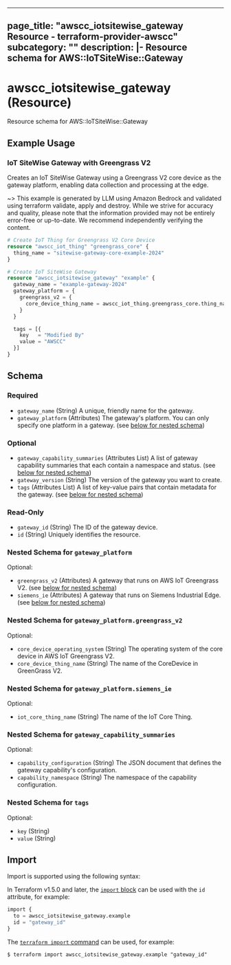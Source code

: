 
---
page_title: "awscc_iotsitewise_gateway Resource - terraform-provider-awscc"
subcategory: ""
description: |-
  Resource schema for AWS::IoTSiteWise::Gateway
---

# awscc_iotsitewise_gateway (Resource)

Resource schema for AWS::IoTSiteWise::Gateway

## Example Usage

### IoT SiteWise Gateway with Greengrass V2

Creates an IoT SiteWise Gateway using a Greengrass V2 core device as the gateway platform, enabling data collection and processing at the edge.

~> This example is generated by LLM using Amazon Bedrock and validated using terraform validate, apply and destroy. While we strive for accuracy and quality, please note that the information provided may not be entirely error-free or up-to-date. We recommend independently verifying the content.

```terraform
# Create IoT Thing for Greengrass V2 Core Device
resource "awscc_iot_thing" "greengrass_core" {
  thing_name = "sitewise-gateway-core-example-2024"
}

# Create IoT SiteWise Gateway
resource "awscc_iotsitewise_gateway" "example" {
  gateway_name = "example-gateway-2024"
  gateway_platform = {
    greengrass_v2 = {
      core_device_thing_name = awscc_iot_thing.greengrass_core.thing_name
    }
  }

  tags = [{
    key   = "Modified By"
    value = "AWSCC"
  }]
}
```

<!-- schema generated by tfplugindocs -->
## Schema

### Required

- `gateway_name` (String) A unique, friendly name for the gateway.
- `gateway_platform` (Attributes) The gateway's platform. You can only specify one platform in a gateway. (see [below for nested schema](#nestedatt--gateway_platform))

### Optional

- `gateway_capability_summaries` (Attributes List) A list of gateway capability summaries that each contain a namespace and status. (see [below for nested schema](#nestedatt--gateway_capability_summaries))
- `gateway_version` (String) The version of the gateway you want to create.
- `tags` (Attributes List) A list of key-value pairs that contain metadata for the gateway. (see [below for nested schema](#nestedatt--tags))

### Read-Only

- `gateway_id` (String) The ID of the gateway device.
- `id` (String) Uniquely identifies the resource.

<a id="nestedatt--gateway_platform"></a>
### Nested Schema for `gateway_platform`

Optional:

- `greengrass_v2` (Attributes) A gateway that runs on AWS IoT Greengrass V2. (see [below for nested schema](#nestedatt--gateway_platform--greengrass_v2))
- `siemens_ie` (Attributes) A gateway that runs on Siemens Industrial Edge. (see [below for nested schema](#nestedatt--gateway_platform--siemens_ie))

<a id="nestedatt--gateway_platform--greengrass_v2"></a>
### Nested Schema for `gateway_platform.greengrass_v2`

Optional:

- `core_device_operating_system` (String) The operating system of the core device in AWS IoT Greengrass V2.
- `core_device_thing_name` (String) The name of the CoreDevice in GreenGrass V2.


<a id="nestedatt--gateway_platform--siemens_ie"></a>
### Nested Schema for `gateway_platform.siemens_ie`

Optional:

- `iot_core_thing_name` (String) The name of the IoT Core Thing.



<a id="nestedatt--gateway_capability_summaries"></a>
### Nested Schema for `gateway_capability_summaries`

Optional:

- `capability_configuration` (String) The JSON document that defines the gateway capability's configuration.
- `capability_namespace` (String) The namespace of the capability configuration.


<a id="nestedatt--tags"></a>
### Nested Schema for `tags`

Optional:

- `key` (String)
- `value` (String)

## Import

Import is supported using the following syntax:

In Terraform v1.5.0 and later, the [`import` block](https://developer.hashicorp.com/terraform/language/import) can be used with the `id` attribute, for example:

```terraform
import {
  to = awscc_iotsitewise_gateway.example
  id = "gateway_id"
}
```

The [`terraform import` command](https://developer.hashicorp.com/terraform/cli/commands/import) can be used, for example:

```shell
$ terraform import awscc_iotsitewise_gateway.example "gateway_id"
```
